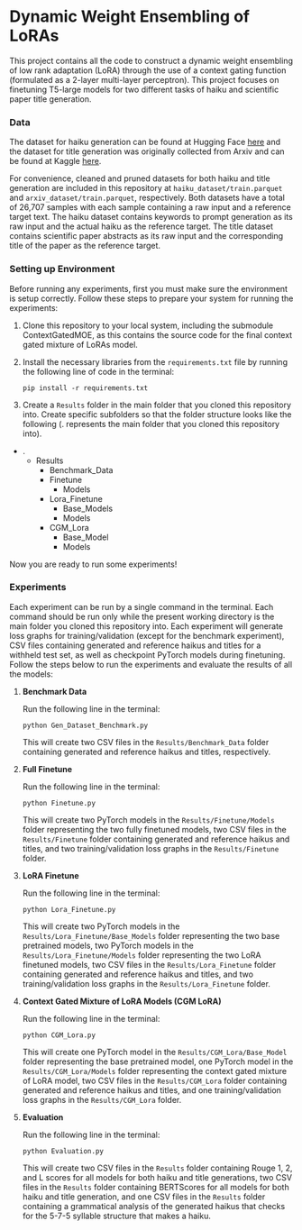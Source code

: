 # Dynamic Weight Ensembling of LoRAs

This project contains all the code to construct a dynamic weight ensembling of low rank adaptation (LoRA) through the use of a context gating function (formulated as a 2-layer multi-layer perceptron). This project focuses on finetuning T5-large models for two different tasks of haiku and scientific paper title generation.

### Data

The dataset for haiku generation can be found at Hugging Face [here](https://huggingface.co/datasets/statworx/haiku) and the dataset for title generation was originally collected from Arxiv and can be found at Kaggle [here](https://www.kaggle.com/datasets/spsayakpaul/arxiv-paper-abstracts/code).

For convenience, cleaned and pruned datasets for both haiku and title generation are included in this repository at ```haiku_dataset/train.parquet``` and ```arxiv_dataset/train.parquet```, respectively. Both datasets have a total of 26,707 samples with each sample containing a raw input and a reference target text. The haiku dataset contains keywords to prompt generation as its raw input and the actual haiku as the reference target. The title dataset contains scientific paper abstracts as its raw input and the corresponding title of the paper as the reference target.

### Setting up Environment

Before running any experiments, first you must make sure the environment is setup correctly. Follow these steps to prepare your system for running the experiments:

1. Clone this repository to your local system, including the submodule ContextGatedMOE, as this contains the source code for the final context gated mixture of LoRAs model.

2. Install the necessary libraries from the ```requirements.txt``` file by running the following line of code in the  terminal:

   ```pip install -r requirements.txt```

3. Create a ```Results``` folder in the main folder that you cloned this repository into. Create specific subfolders so that the folder structure looks like the following (. represents the main folder that you cloned this repository into).

- .
   - Results
      - Benchmark_Data
      -  Finetune
         - Models
      - Lora_Finetune
         - Base_Models
         - Models
      - CGM_Lora
         - Base_Model
         - Models

Now you are ready to run some experiments!

### Experiments

Each experiment can be run by a single command in the terminal. Each command should be run only while the present working directory is the main folder you cloned this repository into. Each experiment will generate loss graphs for training/validation (except for the benchmark experiment), CSV files containing generated and reference haikus and titles for a withheld test set, as well as checkpoint PyTorch models during finetuning. Follow the steps below to run the experiments and evaluate the results of all the models:

1. **Benchmark Data**

   Run the following line in the terminal:

   ```python Gen_Dataset_Benchmark.py```

   This will create two CSV files in the ```Results/Benchmark_Data``` folder containing generated and reference haikus and titles, respectively.

2. **Full Finetune**

   Run the following line in the terminal:

   ```python Finetune.py```

   This will create two PyTorch models in the ```Results/Finetune/Models``` folder representing the two fully finetuned models, two CSV files in the ```Results/Finetune``` folder containing generated and reference haikus and titles, and two training/validation loss graphs in the ```Results/Finetune``` folder.

3. **LoRA Finetune**

   Run the following line in the terminal:

   ```python Lora_Finetune.py```

   This will create two PyTorch models in the ```Results/Lora_Finetune/Base_Models``` folder representing the two base pretrained models, two PyTorch models in the ```Results/Lora_Finetune/Models``` folder representing the two LoRA finetuned models, two CSV files in the ```Results/Lora_Finetune``` folder containing generated and reference haikus and titles, and two training/validation loss graphs in the ```Results/Lora_Finetune``` folder.

4. **Context Gated Mixture of LoRA Models (CGM LoRA)**

   Run the following line in the terminal:

   ```python CGM_Lora.py```

   This will create one PyTorch model in the ```Results/CGM_Lora/Base_Model``` folder representing the base pretrained model, one PyTorch model in the ```Results/CGM_Lora/Models``` folder representing the context gated mixture of LoRA model, two CSV files in the ```Results/CGM_Lora``` folder containing generated and reference haikus and titles, and one training/validation loss graphs in the ```Results/CGM_Lora``` folder.

5. **Evaluation**

   Run the following line in the terminal:

   ```python Evaluation.py```

   This will create two CSV files in the ```Results``` folder containing Rouge 1, 2, and L scores for all models for both haiku and title generations, two CSV files in the ```Results``` folder containing BERTScores for all models for both haiku and title generation, and one CSV files in the ```Results``` folder containing a grammatical analysis of the generated haikus that checks for the 5-7-5 syllable structure that makes a haiku.
